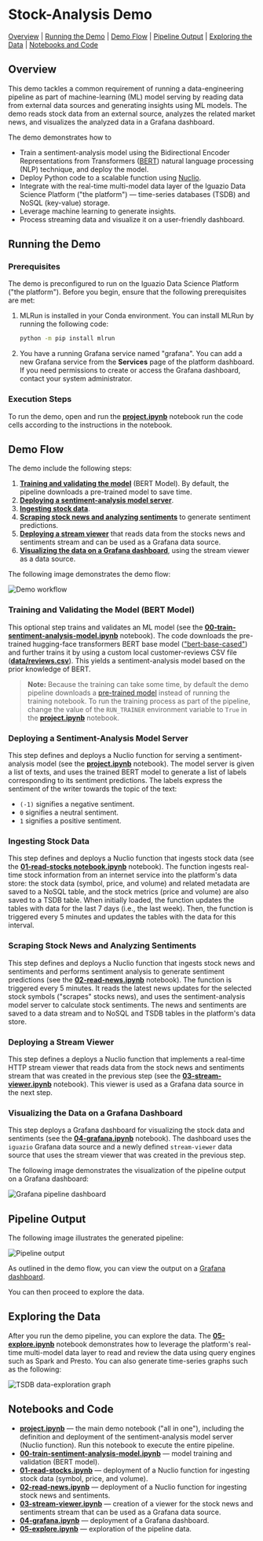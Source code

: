 # Stock-Analysis Demo

[Overview](#overview)&nbsp;| [Running the Demo](#demo-run)&nbsp;| [Demo Flow](#demo-flow)&nbsp;| [Pipeline Output](#pipeline-output)&nbsp;| [Exploring the Data](#data-exploration)&nbsp;| [Notebooks and Code](#notebooks-and-code)

## Overview

This demo tackles a common requirement of running a data-engineering pipeline as part of machine-learning (ML) model serving by reading data from external data sources and generating insights using ML models.
The demo reads stock data from an external source, analyzes the related market news, and visualizes the analyzed data in a Grafana dashboard.

The demo demonstrates how to

- Train a sentiment-analysis model using the Bidirectional Encoder Representations from Transformers ([BERT](https://github.com/google-research/bert)) natural language processing (NLP) technique, and deploy the model.
- Deploy Python code to a scalable function using [Nuclio](https://nuclio.io/).
- Integrate with the real-time multi-model data layer of the Iguazio Data Science Platform ("the platform") &mdash; time-series databases (TSDB) and NoSQL (key-value) storage.
- Leverage machine learning to generate insights.
- Process streaming data and visualize it on a user-friendly dashboard.

<a id="demo-run"></a>
## Running the Demo

<a id="prerequisites"></a>
### Prerequisites

The demo is preconfigured to run on the Iguazio Data Science Platform ("the platform").
Before you begin, ensure that the following prerequisites are met:

1.  MLRun is installed in your Conda environment.
    You can install MLRun by running the following code:
    ``` sh
    python -m pip install mlrun
    ```
2.  You have a running Grafana service named "grafana".
    You can add a new Grafana service from the **Services** page of the platform dashboard.
    If you need permissions to create or access the Grafana dashboard, contact your system administrator.

<a id="demo-execution-steps"></a>
### Execution Steps

To run the demo, open and run the [**project.ipynb**](project.ipynb) notebook run the code cells according to the instructions in the notebook.

<a id="demo-flow"></a>
## Demo Flow

The demo include the following steps:

1.  [**Training and validating the model**](#training-and-validation) (BERT Model).
    By default, the pipeline downloads a pre-trained model to save time.
2.  [**Deploying a sentiment-analysis model server**](#sentiment-analysis-model-server).
3.  [**Ingesting stock data**](#stock-data-ingestion).
4.  [**Scraping stock news and analyzing sentiments**](#stock-news-scraping-and-sentiment-analysis) to generate sentiment predictions.
5.  [**Deploying a stream viewer**](#stream-viewer) that reads data from the stocks news and sentiments stream and can be used as a Grafana data source.
6.  [**Visualizing the data on a Grafana dashboard**](#grafana-dashboard), using the stream viewer as a data source.

The following image demonstrates the demo flow:

<p><img src="assets/images/stocks-demo-diagram.png" alt="Demo workflow"/></p>

<a id="training-and-validation"></a>
### Training and Validating the Model (BERT Model)

This optional step trains and validates an ML model (see the [**00-train-sentiment-analysis-model.ipynb**](code/00-train-sentiment-analysis-model.ipynb) notebook).
The code downloads the pre-trained hugging-face transformers BERT base model (["bert-base-cased"](https://huggingface.co/bert-base-cased)) and further trains it by using a custom local customer-reviews CSV file ([**data/reviews.csv**](data/reviews.csv)).
This yields a sentiment-analysis model based on the prior knowledge of BERT.

> **Note:** Because the training can take some time, by default the demo pipeline downloads a [pre-trained model](https://iguazio-sample-data.s3.amazonaws.com/models/model.pt) instead of running the training notebook.
> To run the training process as part of the pipeline, change the value of the `RUN_TRAINER` environment variable to `True` in the [**project.ipynb**](project.ipynb) notebook.

<a id="sentiment-analysis-model-server"></a>
### Deploying a Sentiment-Analysis Model Server

This step defines and deploys a Nuclio function for serving a sentiment-analysis model (see the [**project.ipynb**](project.ipynb) notebook).
The model server is given a list of texts, and uses the trained BERT model to generate a list of labels corresponding to its sentiment predictions.
The labels express the sentiment of the writer towards the topic of the text:

- `(-1)` signifies a negative sentiment.
- `0` signifies a neutral sentiment.
- `1` signifies a positive sentiment.

<a id="stock-data-ingestion"></a>
### Ingesting Stock Data

This step defines and deploys a Nuclio function that ingests stock data (see the [**01-read-stocks notebook.ipynb**](code/01-read-stocks.ipynb) notebook).
The function ingests real-time stock information from an internet service into the platform's data store:
the stock data (symbol, price, and volume) and related metadata are saved to a NoSQL table, and the stock metrics (price and volume) are also saved to a TSDB table.
When initially loaded, the function updates the tables with data for the last 7 days (i.e., the last week).
Then, the function is triggered every 5 minutes and updates the tables with the data for this interval.

<a id="stock-news-scraping-and-sentiment-analysis"></a>
### Scraping Stock News and Analyzing Sentiments

This step defines and deploys a Nuclio function that ingests stock news and sentiments and performs sentiment analysis to generate sentiment predictions (see the [**02-read-news.ipynb**](code/02-read-news.ipynb) notebook).
The function is triggered every 5 minutes.
It reads the latest news updates for the selected stock symbols ("scrapes" stocks news), and uses the sentiment-analysis model server to calculate stock sentiments.
The news and sentiments are saved to a data stream and to NoSQL and TSDB tables in the platform's data store.

<a id="stream-viewer"></a>
### Deploying a Stream Viewer

This step defines a deploys a Nuclio function that implements a real-time HTTP stream viewer that reads data from the stock news and sentiments stream that was created in the previous step (see the [**03-stream-viewer.ipynb**](code/03-stream-viewer.ipynb) notebook).
This viewer is used as a Grafana data source in the next step.

<a id="grafana-dashboard"></a>
### Visualizing the Data on a Grafana Dashboard

This step deploys a Grafana dashboard for visualizing the stock data and sentiments (see the [**04-grafana.ipynb**](code/04-grafana.ipynb) notebook).
The dashboard uses the `iguazio` Grafana data source and a newly defined `stream-viewer` data source that uses the stream viewer that was created in the previous step.

The following image demonstrates the visualization of the pipeline output on a Grafana dashboard:

<p><img src="./assets/images/stocks-demo-dashboard.png" alt="Grafana pipeline dashboard"/></p>

<a id="pipeline-output"></a>
## Pipeline Output

The following image illustrates the generated pipeline:

<p><img src="./assets/images/stocks-demo-pipeline.png" alt="Pipeline output"/></p>

As outlined in the demo flow, you can view the output on a [Grafana dashboard](#data-visualization).

You can then proceed to explore the data.

<a id="data-exploration"></a>
## Exploring the Data

After you run the demo pipeline, you can explore the data.
The [**05-explore.ipynb**](code/05-explore.ipynb) notebook demonstrates how to leverage the platform's real-time multi-model data layer to read and review the data using query engines such as Spark and Presto.
You can also generate time-series graphs such as the following:

<p><img src="./assets/images/stocks-demo-explore.png" alt="TSDB data-exploration graph"/></p>

<a id="notebooks-and-code"></a>
## Notebooks and Code

- [**project.ipynb**](project.ipynb) &mdash; the main demo notebook ("all in one"), including the definition and deployment of the sentiment-analysis model server (Nuclio function).
    Run this notebook to execute the entire pipeline.
- [**00-train-sentiment-analysis-model.ipynb**](code/00-train-sentiment-analysis-model.ipynb) &mdash; model training and validation (BERT model).
- [**01-read-stocks.ipynb**](code/01-read-stocks.ipynb) &mdash; deployment of a Nuclio function for ingesting stock data (symbol, price, and volume).
- [**02-read-news.ipynb**](code/02-read-news.ipynb) &mdash; deployment of a Nuclio function for ingesting stock news and sentiments.
- [**03-stream-viewer.ipynb**](code/03-stream-viewer.ipynb) &mdash; creation of a viewer for the stock news and sentiments stream that can be used as a Grafana data source.
- [**04-grafana.ipynb**](code/04-grafana.ipynb) &mdash; deployment of a Grafana dashboard.
- [**05-explore.ipynb**](code/05-explore.ipynb) &mdash; exploration of the pipeline data.

